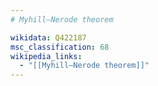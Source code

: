 ```yaml
---
# Myhill–Nerode theorem

wikidata: Q422187
msc_classification: 68
wikipedia_links:
  - "[[Myhill–Nerode theorem]]"
---
```

